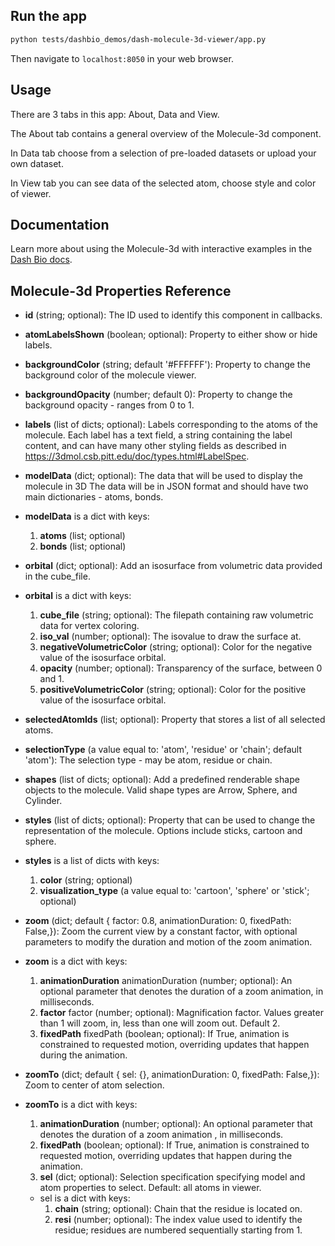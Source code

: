 ## Run the app

```bash
python tests/dashbio_demos/dash-molecule-3d-viewer/app.py
```
Then navigate to `localhost:8050` in your web browser.

## Usage

There are 3 tabs in this app: About, Data and View.

The About tab contains a general overview of the Molecule-3d component.

In Data tab choose from a selection of pre-loaded datasets or upload your own dataset.

In View tab you can see data of the selected atom, choose style and color of viewer.

## Documentation

Learn more about using the Molecule-3d with interactive examples in the [Dash Bio docs](https://dash.plotly.com/dash-bio/molecule3dviewer).

## Molecule-3d Properties Reference

- **id** (string; optional): The ID used to identify this component in callbacks. 

- **atomLabelsShown** (boolean; optional): Property to either show or hide labels.     

- **backgroundColor** (string; default '#FFFFFF'): Property to change the background color of the molecule viewer.     

- **backgroundOpacity** (number; default 0): Property to change the background opacity - ranges from 0 to 1. 

- **labels** (list of dicts; optional): Labels corresponding to the atoms of the molecule. Each label has a text field, a string containing the label content, and can have many other styling fields as described in https://3dmol.csb.pitt.edu/doc/types.html#LabelSpec.

- **modelData** (dict; optional): The data that will be used to display the molecule in 3D The data will be in JSON format and should have two main dictionaries - atoms, bonds.     

- **modelData** is a dict with keys:
    1. **atoms** (list; optional)
    2. **bonds** (list; optional)
- **orbital** (dict; optional): Add an isosurface from volumetric data provided in the cube_file.
- **orbital** is a dict with keys:
    1. **cube_file** (string; optional): The filepath containing raw volumetric data for vertex coloring.
    2. **iso_val** (number; optional): The isovalue to draw the surface at.
    3. **negativeVolumetricColor** (string; optional): Color for the negative value of the isosurface orbital.
    4. **opacity** (number; optional): Transparency of the surface, between 0 and 1.
    5. **positiveVolumetricColor** (string; optional): Color for the positive value of the isosurface orbital.

- **selectedAtomIds** (list; optional): Property that stores a list of all selected atoms.

- **selectionType** (a value equal to: 'atom', 'residue' or 'chain'; default 'atom'): The selection type - may be atom, residue or chain.

- **shapes**  (list of dicts; optional): Add a predefined renderable shape objects to the molecule. Valid shape types are Arrow, Sphere, and Cylinder.

- **styles** (list of dicts; optional): Property that can be used to change the representation of the molecule. Options include sticks, cartoon and sphere.

- **styles** is a list of dicts with keys:
    1. **color** (string; optional)
    2. **visualization_type** (a value equal to: 'cartoon', 'sphere' or 'stick'; optional)

- **zoom** (dict; default { factor: 0.8, animationDuration: 0, fixedPath: False,}): Zoom the current view by a constant factor, with optional parameters to modify the duration and motion of the zoom animation.

- **zoom** is a dict with keys:
    1. **animationDuration** animationDuration (number; optional): An optional parameter that denotes the duration of a zoom animation, in milliseconds.
    2. **factor** factor (number; optional): Magnification factor. Values greater than 1 will zoom, in, less than one will zoom out. Default 2.
    3. **fixedPath** fixedPath (boolean; optional): If True, animation is constrained to requested motion, overriding updates that happen during the animation.

- **zoomTo** (dict; default { sel: {}, animationDuration: 0, fixedPath: False,}): Zoom to center of atom selection.

- **zoomTo** is a dict with keys:
    1. **animationDuration** (number; optional): An optional parameter that denotes the duration of a zoom animation , in milliseconds.
    2. **fixedPath** (boolean; optional): If True, animation is constrained to requested motion, overriding updates that happen during the animation.
    3. **sel** (dict; optional): Selection specification specifying model and atom properties to select. Default: all atoms in viewer.
    - sel is a dict with keys:
      1. **chain** (string; optional): Chain that the residue is located on.
      2. **resi** (number; optional): The index value used to identify the residue; residues are numbered sequentially starting from 1.
